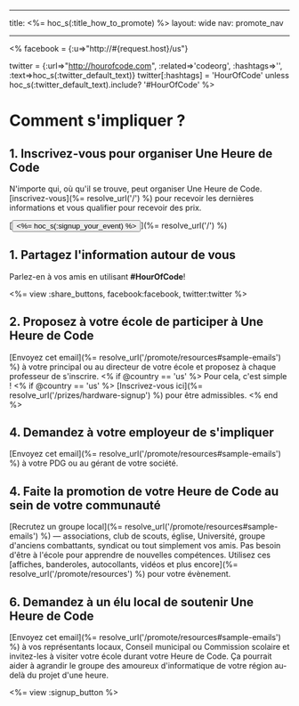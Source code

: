* * *

title: <%= hoc_s(:title_how_to_promote) %> layout: wide nav: promote_nav

* * *

<% facebook = {:u=>"http://#{request.host}/us"}

twitter = {:url=>"http://hourofcode.com", :related=>'codeorg', :hashtags=>'', :text=>hoc_s(:twitter_default_text)} twitter[:hashtags] = 'HourOfCode' unless hoc_s(:twitter_default_text).include? '#HourOfCode' %>

# Comment s'impliquer ?

## 1. Inscrivez-vous pour organiser Une Heure de Code

N'importe qui, où qu'il se trouve, peut organiser Une Heure de Code. [inscrivez-vous](%= resolve_url('/') %) pour recevoir les dernières informations et vous qualifier pour recevoir des prix.   


[<button><%= hoc_s(:signup_your_event) %></button>](%= resolve_url('/') %)

## 1. Partagez l'information autour de vous

Parlez-en à vos amis en utilisant **#HourOfCode**!

<%= view :share_buttons, facebook:facebook, twitter:twitter %>

## 2. Proposez à votre école de participer à Une Heure de Code

[Envoyez cet email](%= resolve_url('/promote/resources#sample-emails') %) à votre principal ou au directeur de votre école et proposez à chaque professeur de s'inscrire. <% if @country == 'us' %> Pour cela, c'est simple ! <% if @country == 'us' %> [Inscrivez-vous ici](%= resolve_url('/prizes/hardware-signup') %) pour être admissibles. <% end %>

## 4. Demandez à votre employeur de s'impliquer

[Envoyez cet email](%= resolve_url('/promote/resources#sample-emails') %) à votre PDG ou au gérant de votre société.

## 4. Faite la promotion de votre Heure de Code au sein de votre communauté

[Recrutez un groupe local](%= resolve_url('/promote/resources#sample-emails') %) — associations, club de scouts, église, Université, groupe d'anciens combattants, syndicat ou tout simplement vos amis. Pas besoin d'être à l'école pour apprendre de nouvelles compétences. Utilisez ces [affiches, banderoles, autocollants, vidéos et plus encore](%= resolve_url('/promote/resources') %) pour votre évènement.

## 6. Demandez à un élu local de soutenir Une Heure de Code

[Envoyez cet email](%= resolve_url('/promote/resources#sample-emails') %) à vos représentants locaux, Conseil municipal ou Commission scolaire et invitez-les à visiter votre école durant votre Heure de Code. Ça pourrait aider à agrandir le groupe des amoureux d'informatique de votre région au-delà du projet d'une heure.

<%= view :signup_button %>